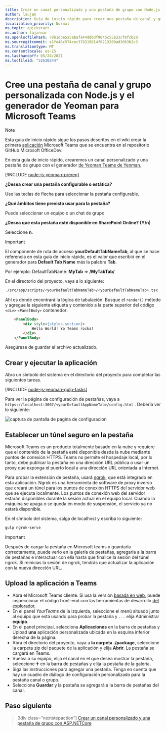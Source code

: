 ```yaml
---
title: Crear un canal personalizado y una pestaña de grupo con Node.js y el generador de Yeoman para Microsoft Teams
author: laujan
description: Guía de inicio rápido para crear una pestaña de canal y grupo con el Generador de Yeoman para Microsoft Teams.
localization_priority: Normal
ms.topic: quickstart
ms.author: lajanuar
ms.openlocfilehash: 70b1dbe5a5abafa44ddbdf9045c55a33cf8fcb20
ms.sourcegitcommit: e1fe46c574cec378319814f8213209ad3063b2c3
ms.translationtype: MT
ms.contentlocale: es-ES
ms.lasthandoff: 05/24/2021
ms.locfileid: "52630244"
---
```

# <a name="create-a-custom-channel-and-group-tab-using-nodejs-and-the-yeoman-generator-for-microsoft-teams"></a>Cree una pestaña de canal y grupo personalizada con Node.js y el generador de Yeoman para Microsoft Teams

>[!NOTE]
>Esta guía de inicio rápido sigue los pasos descritos en el wiki crear la primera [aplicación](https://github.com/OfficeDev/generator-teams/wiki/Build-Your-First-Microsoft-Teams-App) Microsoft Teams que se encuentra en el repositorio GitHub Microsoft OfficeDev.

En esta guía de inicio rápido, crearemos un canal personalizado y una pestaña de grupo con el generador [de Yeoman Teams de Yeoman.](https://github.com/OfficeDev/generator-teams/)

[!INCLUDE [node-js-yeoman-prereq](~/includes/tabs/node-js-yeoman-prereq.md)]

**¿Desea crear una pestaña configurable o estática?**

Use las teclas de flecha para seleccionar la pestaña configurable.

**¿Qué ámbitos tiene previsto usar para la pestaña?**

Puede seleccionar un equipo o un chat de grupo

**¿Desea que esta pestaña esté disponible en SharePoint Online? (Y/n)** 

Seleccione **n**.

>[!IMPORTANT]
>El componente de ruta de acceso **yourDefaultTabNameTab**, al que se hace referencia en esta guía de inicio rápido, es el valor que escribió en el generador para **Default Tab Name** más la palabra **Tab**.
>
>Por ejemplo: DefaultTabName: **MyTab**  =>  **/MyTabTab/**

En el directorio del proyecto, vaya a lo siguiente:

```bash
./src/app/scripts/<yourDefaultTabNameTab>/<yourDefaultTabNameTab>.tsx
```

Ahí es donde encontrará la lógica de tabulación. Busque el `render()` método y agregue la siguiente etiqueta y contenido a la parte superior del código `<div>` `<PanelBody>` contenedor:

```html
    <PanelBody>
        <div style={styles.section}>
            Hello World! Yo Teams rocks!
        </div>
    </PanelBody>
```

Asegúrese de guardar el archivo actualizado.

## <a name="build-and-run-your-application"></a>Crear y ejecutar la aplicación

Abra un símbolo del sistema en el directorio del proyecto para completar las siguientes tareas.

[!INCLUDE [node-js-yeoman-gulp-tasks](~/includes/tabs/node-js-yeoman-gulp-tasks.md)]

Para ver la página de configuración de pestañas, vaya a `https://localhost:3007/<yourDefaultAppNameTab>/config.html` . Debería ver lo siguiente:

![captura de pantalla de página de configuración](~/assets/images/tab-images/configurationPage.png)

## <a name="establish-a-secure-tunnel-to-your-tab"></a>Establecer un túnel seguro en la pestaña

Microsoft Teams es un producto totalmente basado en la nube y requiere que el contenido de la pestaña esté disponible desde la nube mediante puntos de conexión HTTPS. Teams no permite el hospedaje local, por lo tanto, debe publicar la pestaña en una dirección URL pública o usar un proxy que exponga el puerto local a una dirección URL orientada a Internet.

Para probar la extensión de pestaña, usará [ngrok](https://ngrok.com/docs), que está integrado en esta aplicación. Ngrok es una herramienta de software de proxy inverso que creará un túnel para los puntos de conexión HTTPS del servidor web que se ejecuta localmente. Los puntos de conexión web del servidor estarán disponibles durante la sesión actual en el equipo local. Cuando la máquina se apaga o se queda en modo de suspensión, el servicio ya no estará disponible.

En el símbolo del sistema, salga de localhost y escriba lo siguiente:

```bash
gulp ngrok-serve
```

> [!IMPORTANT]
> Después de cargar la pestaña en Microsoft teams y guardarla correctamente, puede verlo en la galería de pestañas, agregarla a la barra de pestañas e interactuar con ella hasta que finalice la sesión del túnel ngrok. Si reinicias la sesión de ngrok, tendrás que actualizar la aplicación con la nueva dirección URL.

## <a name="upload-your-application-to-teams"></a>Upload la aplicación a Teams

- Abra el Microsoft Teams cliente. Si usa la versión [basada en web,](https://teams.microsoft.com) puede inspeccionar el código front-end con las herramientas de desarrollo [del explorador.](~/tabs/how-to/developer-tools.md)
- En el panel *YourTeams* de la izquierda, seleccione el menú situado junto al equipo que está usando para probar la pestaña y `...` elija Administrar **equipo**.
- En el panel principal, selecciona **Aplicaciones** en la barra de pestañas y Upload **una** aplicación personalizada ubicada en la esquina inferior derecha de la página.
- Abra el directorio del proyecto, vaya a **la carpeta ./package,** seleccione la carpeta zip del paquete de la aplicación y elija **Abrir**. La pestaña se cargará en Teams.
- Vuelva a su equipo, elija el canal en el que desea mostrar la pestaña, seleccione ➕ en la barra de pestañas y elija la pestaña de la galería.
- Siga las instrucciones para agregar una pestaña. Tenga en cuenta que hay un cuadro de diálogo de configuración personalizado para la pestaña canal o grupo.
- Selecciona **Guardar** y la pestaña se agregará a la barra de pestañas del canal.

## <a name="next-step"></a>Paso siguiente

> [!div class="nextstepaction"]
> [Crear un canal personalizado y una pestaña de grupo con ASP.NETCore](~/tabs/quickstarts/create-channel-group-tab-dotnet-core.md)

